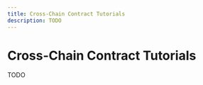 ```yaml
---
title: Cross-Chain Contract Tutorials
description: TODO
---
```


# Cross-Chain Contract Tutorials

TODO